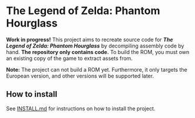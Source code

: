 # The Legend of Zelda: Phantom Hourglass

**Work in progress!** This project aims to recreate source code for ***The Legend of Zelda: Phantom Hourglass*** by decompiling
assembly code by hand. **The repository only contains code.** To build the ROM, you must own an existing copy of the game to
extract assets from.

**Note:** The project can not build a ROM yet. Furthermore, it only targets the European version, and other versions will
be supported later.

## How to install
See [INSTALL.md](INSTALL.md) for instructions on how to install the project.
